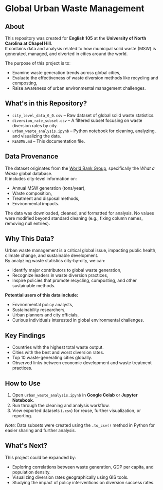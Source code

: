 # Global Urban Waste Management

## About
This repository was created for **English 105** at the **University of North Carolina at Chapel Hill**.  
It contains data and analysis related to how municipal solid waste (MSW) is generated, managed, and diverted in cities around the world.

The purpose of this project is to:
- Examine waste generation trends across global cities,
- Evaluate the effectiveness of waste diversion methods like recycling and composting,
- Raise awareness of urban environmental management challenges.

## What's in this Repository?
- `city_level_data_0_0.csv` – Raw dataset of global solid waste statistics.
- `diversion_rate_subset.csv` – A filtered subset focusing on waste diversion rates by city.
- `urban_waste_analysis.ipynb` – Python notebook for cleaning, analyzing, and visualizing the data.
- `README.md` – This documentation file.

## Data Provenance
The dataset originates from the [World Bank Group](https://datacatalog.worldbank.org/search/dataset/0039596), specifically the *What a Waste* global database.  
It includes city-level information on:
- Annual MSW generation (tons/year),
- Waste composition,
- Treatment and disposal methods,
- Environmental impacts.

The data was downloaded, cleaned, and formatted for analysis. No values were modified beyond standard cleaning (e.g., fixing column names, removing null entries).

## Why This Data?
Urban waste management is a critical global issue, impacting public health, climate change, and sustainable development.  
By analyzing waste statistics city-by-city, we can:
- Identify major contributors to global waste generation,
- Recognize leaders in waste diversion practices,
- Inspire policies that promote recycling, composting, and other sustainable methods.

**Potential users of this data include:**
- Environmental policy analysts,
- Sustainability researchers,
- Urban planners and city officials,
- Curious individuals interested in global environmental challenges.

## Key Findings
- Countries with the highest total waste output.
- Cities with the best and worst diversion rates.
- Top 10 waste-generating cities globally.
- Observed links between economic development and waste treatment practices.

## How to Use
1. Open `urban_waste_analysis.ipynb` in **Google Colab** or **Jupyter Notebook**.
2. Run through the cleaning and analysis workflow.
3. View exported datasets (`.csv`) for reuse, further visualization, or reporting.

*Note:* Data subsets were created using the `.to_csv()` method in Python for easier sharing and further analysis.

## What's Next?
This project could be expanded by:
- Exploring correlations between waste generation, GDP per capita, and population density.
- Visualizing diversion rates geographically using GIS tools.
- Studying the impact of policy interventions on diversion success rates.
